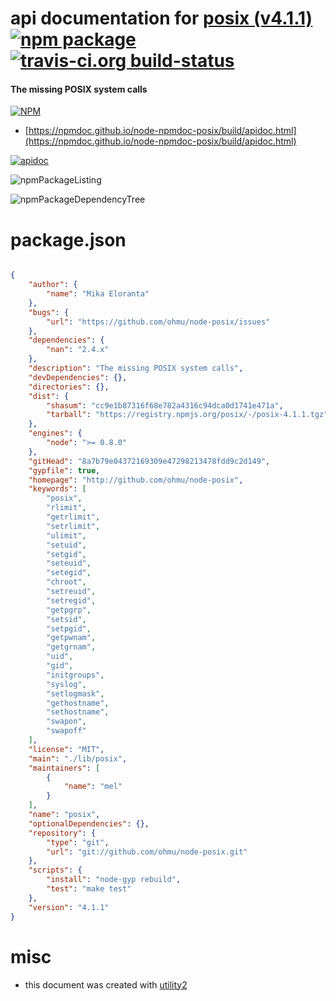 # api documentation for  [posix (v4.1.1)](http://github.com/ohmu/node-posix)  [![npm package](https://img.shields.io/npm/v/npmdoc-posix.svg?style=flat-square)](https://www.npmjs.org/package/npmdoc-posix) [![travis-ci.org build-status](https://api.travis-ci.org/npmdoc/node-npmdoc-posix.svg)](https://travis-ci.org/npmdoc/node-npmdoc-posix)
#### The missing POSIX system calls

[![NPM](https://nodei.co/npm/posix.png?downloads=true&downloadRank=true&stars=true)](https://www.npmjs.com/package/posix)

- [https://npmdoc.github.io/node-npmdoc-posix/build/apidoc.html](https://npmdoc.github.io/node-npmdoc-posix/build/apidoc.html)

[![apidoc](https://npmdoc.github.io/node-npmdoc-posix/build/screenCapture.buildCi.browser.%252Ftmp%252Fbuild%252Fapidoc.html.png)](https://npmdoc.github.io/node-npmdoc-posix/build/apidoc.html)

![npmPackageListing](https://npmdoc.github.io/node-npmdoc-posix/build/screenCapture.npmPackageListing.svg)

![npmPackageDependencyTree](https://npmdoc.github.io/node-npmdoc-posix/build/screenCapture.npmPackageDependencyTree.svg)



# package.json

```json

{
    "author": {
        "name": "Mika Eloranta"
    },
    "bugs": {
        "url": "https://github.com/ohmu/node-posix/issues"
    },
    "dependencies": {
        "nan": "2.4.x"
    },
    "description": "The missing POSIX system calls",
    "devDependencies": {},
    "directories": {},
    "dist": {
        "shasum": "cc9e1b87316f68e782a4316c94dca0d1741e471a",
        "tarball": "https://registry.npmjs.org/posix/-/posix-4.1.1.tgz"
    },
    "engines": {
        "node": ">= 0.8.0"
    },
    "gitHead": "8a7b79e04372169309e47298213478fdd9c2d149",
    "gypfile": true,
    "homepage": "http://github.com/ohmu/node-posix",
    "keywords": [
        "posix",
        "rlimit",
        "getrlimit",
        "setrlimit",
        "ulimit",
        "setuid",
        "setgid",
        "seteuid",
        "setegid",
        "chroot",
        "setreuid",
        "setregid",
        "getpgrp",
        "setsid",
        "setpgid",
        "getpwnam",
        "getgrnam",
        "uid",
        "gid",
        "initgroups",
        "syslog",
        "setlogmask",
        "gethostname",
        "sethostname",
        "swapon",
        "swapoff"
    ],
    "license": "MIT",
    "main": "./lib/posix",
    "maintainers": [
        {
            "name": "mel"
        }
    ],
    "name": "posix",
    "optionalDependencies": {},
    "repository": {
        "type": "git",
        "url": "git://github.com/ohmu/node-posix.git"
    },
    "scripts": {
        "install": "node-gyp rebuild",
        "test": "make test"
    },
    "version": "4.1.1"
}
```



# misc
- this document was created with [utility2](https://github.com/kaizhu256/node-utility2)
